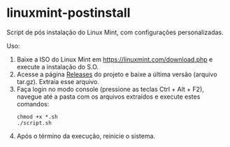 # linuxmint-postinstall
Script de pós instalação do Linux Mint, com configurações personalizadas.

Uso:
1. Baixe a ISO do Linux Mint em https://linuxmint.com/download.php e execute a instalação do S.O.
2. Acesse a página [Releases](https://github.com/thiagoneo/linuxmint-postinstall/releases) do projeto e baixe a última versão (arquivo tar.gz). Extraia esse arquivo.
3. Faça login no modo console (pressione as teclas Ctrl + Alt + F2), navegue até a pasta com os arquivos extraídos e execute estes comandos:
   ```
   chmod +x *.sh
   ./script.sh
   ```
4. Após o término da execução, reinicie o sistema.

